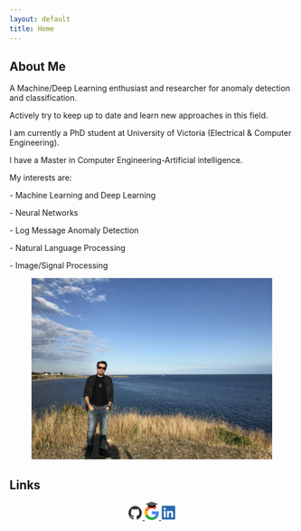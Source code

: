 ```yaml
---
layout: default
title: Home
---
```

## About Me

<p> A Machine/Deep Learning enthusiast and researcher for anomaly detection and classification. 

 Actively try to keep up to date and learn new approaches in this field.</p> 

<p> I am currently a PhD student at University of Victoria (Electrical & Computer Engineering).

I have a Master in Computer Engineering-Artificial intelligence.</p> 

<p></p> 

<p>My interests are:</p> 
<p> - Machine Learning and Deep Learning</p> 
<p> - Neural Networks</p> 
<p> - Log Message Anomaly Detection</p> 
<p> - Natural Language Processing</p> 
<p> - Image/Signal Processing</p> 

<center>
<img src="center/images/amirfarzad.jpg"
     alt="centered image"
     width="426"
     height="320"
     title="Amir Farzad">
</center>

## Links

<center>
<a href="https://github.com/faamir" target="_blank">
<img src="center/images/github-mark.png" alt="Github" style="width:5%;height:5%;">
</a>
<a href="https://scholar.google.com/citations?user=wxG4QuUAAAAJ&hl=en" target="_blank">
<img src="center/images/google.png" alt="Google Scholar" style="width:5%;height:4%;">
</a>
<a href="https://www.linkedin.com/in/amir-farzad-78930481/" target="_blank">
<img src="center/images/linkedin.png" alt="LinkedIn" style="width:5%;height:5%;">
</a>
</center>
